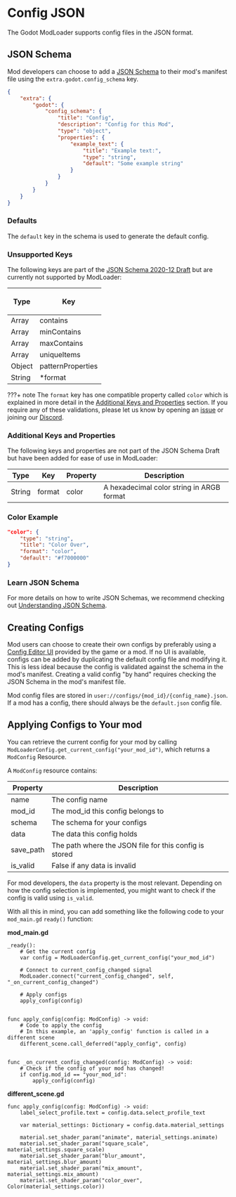 # Config JSON
The Godot ModLoader supports config files in the JSON format.


## JSON Schema
Mod developers can choose to add a [JSON Schema](https://json-schema.org/understanding-json-schema/) to their mod's manifest file using the `extra.godot.config_schema` key.

```json
{
    "extra": {
        "godot": {
            "config_schema": {
                "title": "Config",
                "description": "Config for this Mod",
                "type": "object",
                "properties": {
                    "example_text": {
                        "title": "Example text:",
                        "type": "string",
                        "default": "Some example string"
                    }
                }
            }
        }
    }
}
```


### Defaults
The `default` key in the schema is used to generate the default config.


### Unsupported Keys
The following keys are part of the [JSON Schema 2020-12 Draft](https://json-schema.org/draft/2020-12/release-notes.html) but are currently not supported by ModLoader:

| <p align=center>Type</p>   | <p align=center>Key</p> |
|----------------------------|-------------------------|
| Array                      | contains                |
| Array                      | minContains             |
| Array                      | maxContains             |
| Array                      | uniqueItems             |
| Object                     | patternProperties       |
| String                     | *format                 |

???+ note 
     The `format` key has one compatible property called `color` which is explained in more detail in the [Additional Keys and Properties](#additional-keys-and-properties) section. If you require any of these validations, please let us know by opening an [issue](https://github.com/GodotModding/godot-mod-loader/issues) or joining our [Discord](https://discord.gg/J5AvdFK4mw).


### Additional Keys and Properties
The following keys and properties are not part of the JSON Schema Draft but have been added for ease of use in ModLoader:

| Type   | Key    | Property | Description                               |
|--------|--------|----------|-------------------------------------------|
| String | format | color    | A hexadecimal color string in ARGB format |


### Color Example
```json
"color": {
	"type": "string",
	"title": "Color Over",
	"format": "color",
	"default": "#f7000000"
}
```


### Learn JSON Schema
For more details on how to write JSON Schemas, we recommend checking out [Understanding JSON Schema](https://json-schema.org/understanding-json-schema/).


## Creating Configs
Mod users can choose to create their own configs by preferably using a [Config Editor UI]() provided by the game or a mod. If no UI is available, configs can be added by duplicating the default config file and modifying it. This is less ideal because the config is validated against the schema in the mod's manifest. Creating a valid config "by hand" requires checking the JSON Schema in the mod's manifest file.

Mod config files are stored in `user://configs/{mod_id}/{config_name}.json`. If a mod has a config, there should always be the `default.json` config file.


## Applying Configs to Your mod
You can retrieve the current config for your mod by calling `ModLoaderConfig.get_current_config("your_mod_id")`, which returns a `ModConfig` Resource.

A `ModConfig` resource contains:

| Property  | Description                                            |
|-----------|--------------------------------------------------------|
| name      | The config name                                        |
| mod_id    | The mod_id this config belongs to                      |
| schema    | The schema for your configs                            |
| data      | The data this config holds                             |
| save_path | The path where the JSON file for this config is stored |
| is_valid  | False if any data is invalid                           |

For mod developers, the `data` property is the most relevant. Depending on how the config selection is implemented, you might want to check if the config is valid using `is_valid`.

With all this in mind, you can add something like the following code to your `mod_main.gd` `ready()` function:

**mod_main.gd**
```gdscript
_ready(): 
	# Get the current config
	var config = ModLoaderConfig.get_current_config("your_mod_id")

	# Connect to current_config_changed signal
	ModLoader.connect("current_config_changed", self, "_on_current_config_changed")

	# Apply configs
	apply_config(config)


func apply_config(config: ModConfig) -> void:
	# Code to apply the config
	# In this example, an 'apply_config' function is called in a different scene
	different_scene.call_deferred("apply_config", config)


func _on_current_config_changed(config: ModConfig) -> void:
	# Check if the config of your mod has changed!
	if config.mod_id == "your_mod_id":
		apply_config(config)
```

**different_scene.gd**
```gdscript
func apply_config(config: ModConfig) -> void:
	label_select_profile.text = config.data.select_profile_text

	var material_settings: Dictionary = config.data.material_settings
	
	material.set_shader_param("animate", material_settings.animate)
	material.set_shader_param("square_scale", material_settings.square_scale)
	material.set_shader_param("blur_amount", material_settings.blur_amount)
	material.set_shader_param("mix_amount", material_settings.mix_amount)
	material.set_shader_param("color_over", Color(material_settings.color))
```
